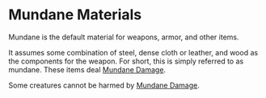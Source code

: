 # Mundane Materials
Mundane is the default material for weapons, armor, and other items. 

It assumes some combination of steel, dense cloth or leather, and wood as the components for the weapon. For short, this is simply referred to as mundane. These items deal [Mundane Damage](../../../Damage%20Types/Mundane%20Damage.md).

Some creatures cannot be harmed by [Mundane Damage](../../../Damage%20Types/Mundane%20Damage.md).